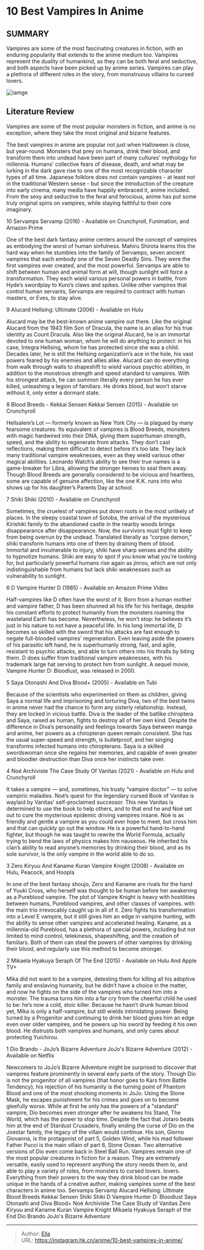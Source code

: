 # 10 Best Vampires In Anime


## SUMMARY 


 Vampires are some of the most fascinating creatures in fiction, with an enduring popularity that extends to the anime medium too. 
 Vampires represent the duality of humankind, as they can be both feral and seductive, and both aspects have been picked up by anime series. 
 Vampires can play a plethora of different roles in the story, from monstruous villains to cursed lovers. 

![iamge](https://static1.srcdn.com/wordpress/wp-content/uploads/2023/11/mixcollage-09-nov-2023-12-00-am-7156.jpg)

## Literature Review

Vampires are some of the most popular monsters in fiction, and anime is no exception, where they take the most original and bizarre features.




The best vampires in anime are popular not just when Halloween is close, but year-round. Monsters that prey on humans, drink their blood, and transform them into undead have been part of many cultures’ mythology for millennia. Humans’ collective fears of disease, death, and what may be lurking in the dark gave rise to one of the most recognizable character types of all time.
Japanese folklore does not contain vampires - at least not in the traditional Western sense - but since the introduction of the creature into early cinema, many media have happily embraced it, anime included. From the sexy and seductive to the feral and ferocious, anime has put some truly original spins on vampires, while staying faithful to their core imaginary.









 








 10  Servamps 
Servamp (2016) - Available on Crunchyroll, Funimation, and Amazon Prime
        

One of the best dark fantasy anime centers around the concept of vampires as embodying the worst of human sinfulness. Mahiru Shirota learns this the hard way when he stumbles into the family of Servamps, seven ancient vampires that each embody one of the Seven Deadly Sins. They were the first vampires ever created, and the most powerful.
Servamps are able to shift between human and animal form at will, though sunlight will force a transformation. They each wield various personal powers in battle, from Hyde’s swordplay to Kuro’s claws and spikes. Unlike other vampires that control human servants, Servamps are required to contract with human masters, or Eves, to stay alive.





 9  Alucard 
Hellsing: Ultimate (2006) - Available on Hulu
        

Alucard may be the best-known anime vampire out there. Like the original Alucard from the 1943 film Son of Dracula, the name is an alias for his true identity as Count Dracula. Also like the original Alucard, he is an immortal devoted to one human woman, whom he will do anything to protect: in his case, Integra Hellsing, whom he has protected since she was a child.
Decades later, he is still the Hellsing organization’s ace in the hole, his vast powers feared by his enemies and allies alike. Alucard can do everything from walk through walls to shapeshift to wield various psychic abilities, in addition to the monstrous strength and speed standard to vampires. With his strongest attack, he can summon literally every person he has ever killed, unleashing a legion of familiars. He drinks blood, but won’t starve without it, only enter a dormant state.





 8  Blood Breeds - Kekkai Sensen 
Kekkai Sensen (2015) - Available on Crunchyroll


Hellsalem’s Lot — formerly known as New York City — is plagued by many fearsome creatures. Its equivalent of vampires is Blood Breeds, monsters with magic hardwired into their DNA, giving them superhuman strength, speed, and the ability to regenerate from attacks. They don’t cast reflections, making them difficult to detect before it’s too late.
They lack many traditional vampire weaknesses, even as they wield various other magical abilities. Leonardo Watch’s ability to see their true names is a game-breaker for Libra, allowing the stronger heroes to seal them away. Though Blood Breeds are generally considered to be vicious and heartless, some are capable of genuine affection, like the one K.K. runs into who shows up for his daughter’s Parents Day at school.





 7  Shiki 
Shiki (2010) - Available on Crunchyroll
        

Sometimes, the cruelest of vampires put down roots in the most unlikely of places. In the sleepy coastal town of Sotoba, the arrival of the mysterious Kirishiki family to the abandoned castle in the nearby woods brings disappearance after disappearance. Now, the survivors must fight to keep from being overrun by the undead.
Translated literally as “corpse demon,” shiki transform humans into one of them by draining them of blood. Immortal and invulnerable to injury, shiki have sharp senses and the ability to hypnotize humans. Shiki are easy to spot if you know what you’re looking for, but particularly powerful humans rise again as jinrou, which are not only indistinguishable from humans but lack shiki weaknesses such as vulnerability to sunlight.





 6  D 
Vampire Hunter D (1985) - Available on Amazon Prime Video
        

Half-vampires like D often have the worst of it. Born from a human mother and vampire father, D has been shunned all his life for his heritage, despite his constant efforts to protect humanity from the monsters roaming the wasteland Earth has become. Nevertheless, he won’t stop: he believes it’s just in his nature to not have a peaceful life.
In his long immortal life, D becomes so skilled with the sword that his attacks are fast enough to negate full-blooded vampires’ regeneration. Even leaving aside the powers of his parasitic left hand, he is superhumanly strong, fast, and agile, resistant to psychic attacks, and able to turn others into his thralls by biting them. D does suffer from traditional vampire weaknesses, with his trademark large hat serving to protect him from sunlight.
A sequel movie, Vampire Hunter D: Bloodlust, was released in 2000. 






 5  Saya Otonashi And Diva 
Blood&#43; (2005) - Available on Tubi
        

Because of the scientists who experimented on them as children, giving Saya a normal life and imprisoning and torturing Diva, two of the best twins in anime never had the chance to form any sisterly relationship. Instead, they are locked in vicious battle. Diva is the leader of the batlike chiroptera and Saya, raised as human, fights to destroy all of her own kind.
Despite the difference in Diva’s personality and feelings towards Saya between manga and anime, her powers as a chiropteran queen remain consistent. She has the usual super-speed and strength, is bulletproof, and her singing transforms infected humans into chiropterans. Saya is a skilled swordswoman once she regains her memories, and capable of even greater and bloodier destruction than Diva once her instincts take over.





 4  Noé Archiviste 
The Case Study Of Vanitas (2021) - Available on Hulu and Crunchyroll
        

It takes a vampire — and, sometimes, his trusty “vampire doctor” — to solve vampiric maladies. Noé’s quest for the legendary cursed Book of Vanitas is waylaid by Vanitas’ self-proclaimed successor. This new Vanitas is determined to use the book to help others, and to that end he and Noé set out to cure the mysterious epidemic driving vampires insane.
Noé is as friendly and gentle a vampire as you could ever hope to meet, but cross him and that can quickly go out the window. He is a powerful hand-to-hand fighter, but though he was taught to rewrite the World Formula, actually trying to bend the laws of physics makes him nauseous. He inherited his clan’s ability to read anyone’s memories by drinking their blood, and as its sole survivor, is the only vampire in the world able to do so.





 3  Zero Kiryuu And Kaname Kuran 
Vampire Knight (2008) - Available on Hulu, Peacock, and Hoopla
        

In one of the best fantasy shoujo, Zero and Kaname are rivals for the hand of Yuuki Cross, who herself was thought to be human before her awakening as a Pureblood vampire. The plot of Vampire Knight is heavy with hostilities between humans, Pureblood vampires, and other classes of vampires. with the main trio irrevocably caught up in all of it.
Zero fights his transformation into a Level E vampire, but it still gives him an edge in vampire hunting, with the ability to sense other vampires and accelerated healing. Kaname, as a millennia-old Pureblood, has a plethora of special powers, including but not limited to mind control, telekinesis, shapeshifting, and the creation of familiars. Both of them can steal the powers of other vampires by drinking their blood, and regularly use this method to become stronger.





 2  Mikaela Hyakuya 
Seraph Of The End (2015) - Available on Hulu And Apple TV&#43;
        

Mika did not want to be a vampire, detesting them for killing all his adoptive family and enslaving humanity, but he didn’t have a choice in the matter, and now he fights on the side of the vampires who turned him into a monster. The trauma turns him into a far cry from the cheerful child he used to be: he’s now a cold, stoic killer.
Because he hasn’t drunk human blood yet, Mika is only a half-vampire, but still wields intimidating power. Being turned by a Progenitor and continuing to drink her blood gives him an edge even over older vampires, and he powers up his sword by feeding it his own blood. He distrusts both vampires and humans, and only cares about protecting Yuichirou.





 1  Dio Brando - JoJo’s Bizarre Adventure 
JoJo&#39;s Bizarre Adventure (2012) - Available on Netflix


 







Newcomers to JoJo’s Bizarre Adventure might be surprised to discover that vampires feature prominently in several early parts of the story. Though Dio is not the progenitor of all vampires (that honor goes to Kars from Battle Tendency), his rejection of his humanity is the turning point of Phantom Blood and one of the most shocking moments in JoJo. Using the Stone Mask, he escapes punishment for his crimes and goes on to become gleefully worse.
While at first he only has the powers of a &#34;standard&#34; vampire, Dio becomes even stronger after he awakens his Stand, The World, which has the power to stop time. Despite the fact that Jotaro beats him at the end of Stardust Crusaders, finally ending the curse of Dio on the Joestar family, the legacy of the villain would continue. His son, Giorno Giovanna, is the protagonist of part 5, Golden Wind, while his mad follower Father Pucci is the main villain of part 6, Stone Ocean. Two alternative versions of Dio even come back in Steel Ball Run.
Vampires remain one of the most popular creatures in fiction for a reason. They are extremely versatile, easily used to represent anything the story needs them to, and able to play a variety of roles, from monsters to cursed lovers. lovers. Everything from their powers to the way they drink blood can be made unique in the hands of a creative author, making vampires some of the best characters in anime too.
  Servamps   Servamp    Alucard   Hellsing: Ultimate    Blood Breeds   Kekkai Sensen    Shiki   Shiki    D   Vampire Hunter D: Bloodlust    Saya Otonashi and Diva   Blood&#43;    Noé Archiviste   The Case Study of Vanitas    Zero Kiryuu and Kaname Kuran   Vampire Knight    Mikaela Hyakuya   Seraph of the End    Dio Brando   JoJo&#39;s Bizarre Adventure    

---

> Author: [Ella](https://instagram.hk.cn/)  
> URL: https://instagram.hk.cn/anime/10-best-vampires-in-anime/  

